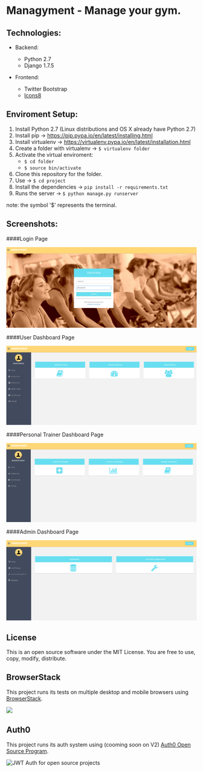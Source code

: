 # Managyment - Manage your gym.

Technologies:
------------
  - Backend:
    - Python 2.7
    - Django 1.7.5

  - Frontend:
    - Twitter Bootstrap
    - [Icons8](https://icons8.com)

Enviroment Setup:
------------
  1. Install Python 2.7 (Linux distributions and OS X already have Python 2.7)
  2. Install pip -> https://pip.pypa.io/en/latest/installing.html
  3. Install virtualenv -> https://virtualenv.pypa.io/en/latest/installation.html
  4. Create a folder with virtualenv -> `$ virtualenv folder`
  5. Activate the virtual enviroment:
      - `$ cd folder`
      - `$ source bin/activate`
  6. Clone this repository for the folder.
  7. Use -> `$ cd project`
  8. Install the dependencies -> `pip install -r requirements.txt`
  8. Runs the server -> `$ python manage.py runserver`

note: the symbol '$' represents the terminal.

Screenshots:
------------
####Login Page

![Login page](screenshots/login.png "Login page")

####User Dashboard Page

![User Dashboard Page](screenshots/normal-user.png "User Dashboard Page")

####Personal Trainer Dashboard Page

![Personal Trainer Dashboard Page](screenshots/personal-trainer.png "Personal Trainer Dashboard Page")

####Admin Dashboard Page

![Admin Dashboard Page](screenshots/admin.png "Admin Dashboard Page")

License
------------

This is an open source software under the MIT License. You are free to use, copy, modify, distribute.


BrowserStack
------------
This project runs its tests on multiple desktop and mobile browsers using [BrowserStack](http://www.browserstack.com).

<img src="https://cloud.githubusercontent.com/assets/131406/22254249/534d889e-e254-11e6-8427-a759fb23b7bd.png" height="40" />


Auth0
------------
This project runs its auth system using (cooming soon on V2) [Auth0 Open Source Program](https://auth0.com/?utm_source=oss&utm_medium=gp&utm_campaign=oss).

<img src="https://cdn.auth0.com/oss/badges/a0-badge-dark.png" width="150" height="50" alt="JWT Auth for open source projects" />


